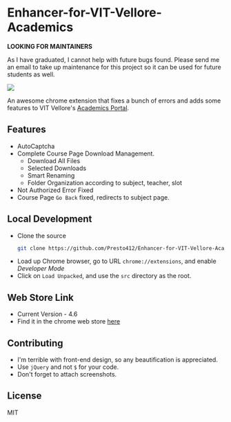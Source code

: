 # Enhancer-for-VIT-Vellore-Academics

**LOOKING FOR MAINTAINERS**

As I have graduated, I cannot help with future bugs found. Please send me an email to take up maintenance for this project so it can be used for future students as well.



![](https://img.shields.io/chrome-web-store/users/hafeeaangmkbibcaahfjdmmmeappjbbp.svg)

An awesome chrome extension that fixes a bunch of errors and adds some features to VIT Vellore's [Academics Portal](https://vtop.vit.ac.in/vtop/).

## Features

- AutoCaptcha
- Complete Course Page Download Management.
  - Download All Files
  - Selected Downloads
  - Smart Renaming
  - Folder Organization according to subject, teacher, slot
- Not Authorized Error Fixed
- Course Page `Go Back` fixed, redirects to subject page.

## Local Development

- Clone the source
  ```sh
  git clone https://github.com/Presto412/Enhancer-for-VIT-Vellore-Academics/tree/master
  ```
- Load up Chrome browser, go to URL `chrome://extensions`, and enable _Developer Mode_
- Click on `Load Unpacked`, and use the `src` directory as the root.

## Web Store Link

- Current Version - 4.6
- Find it in the chrome web store [here](https://chrome.google.com/webstore/detail/enhancer-for-vit-vellore/hafeeaangmkbibcaahfjdmmmeappjbbp?hl=en)

## Contributing

- I'm terrible with front-end design, so any beautification is appreciated.
- Use `jQuery` and not `$` for your code.
- Don't forget to attach screenshots.

## License

MIT
